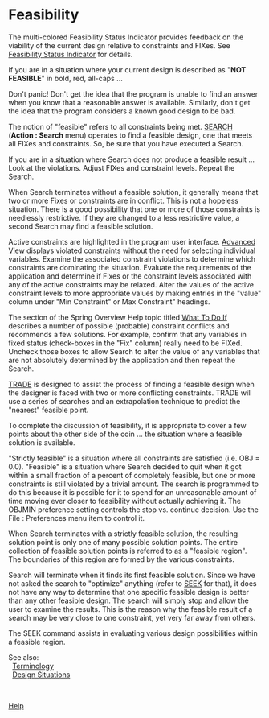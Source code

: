 # Feasibility

The multi-colored Feasibility Status Indicator provides 
feedback on the viability of the current design relative to constraints and FIXes. 
See [Feasibility Status Indicator](feasibilityIndicator.html) for details. 
 
 If you are in a situation where your current design is described as "<b>NOT FEASIBLE</b>" 
 in bold, red, all-caps ... 
 
 Don't panic! 
 Don't get the idea that the program is unable to find an 
 answer when you know that a reasonable answer is available. 
 Similarly, don't get the idea that the program considers a known good design to be bad. 
 
 The notion of "feasible" refers to all constraints being met. 
 [SEARCH](search.html) (<b>Action&nbsp;:&nbsp;Search</b> menu) operates to find a feasible design, 
 one that meets all FIXes and constraints. 
 So, be sure that you have executed a Search. 
 
 If you are in a situation where Search does not produce a feasible result ... 
 Look at the violations. 
 Adjust FIXes and constraint levels. 
 Repeat the Search. 

 When Search terminates without a feasible solution, it generally means that 
 two or more Fixes or constraints are in conflict. 
 This is not a hopeless situation. 
 There is a good possibility that one or more of those constraints is 
 needlessly restrictive.  If they are changed to a less restrictive value, a 
 second Search may find a feasible solution. 

 Active constraints are highlighted in the program user interface. 
 [Advanced View](/docs/Help/menus.html#ViewAdvanced) displays violated constraints 
 without the need for selecting individual variables. 
 Examine the associated constraint violations to determine 
 which constraints are dominating the situation. 
 Evaluate the requirements of the application and determine if Fixes or the constraint 
 levels associated with any of the active constraints may be relaxed. 
 Alter the values of the active constraint levels to more appropriate values by making 
 entries in the "value" column under "Min Constraint" or Max Constraint" headings. 
 
 The section of the Spring Overview Help topic titled 
 [What To Do If](/docs/Help/SpringDesign/spring_oview.html#wtdi) describes a 
 number of possible  (probable) constraint conflicts and recommends a few solutions. 
 For example, confirm that any variables in fixed status 
 (check-boxes in the "Fix" column) 
 really need to be FIXed. 
 Uncheck those boxes to allow Search to alter the value of any variables 
 that are not absolutely determined by the application and then repeat the Search. 

 [TRADE](trade.html) is designed to assist the process of finding a feasible 
 design when the designer is faced with two or more conflicting constraints. 
 TRADE will use a series of searches and an extrapolation technique to predict 
 the "nearest" feasible point. 

 To complete the discussion of feasibility, it is appropriate to cover a few 
 points about the other side of the coin ...  the situation where a feasible 
 solution is available. 

 "Strictly feasible" is a situation where all constraints are satisfied (i.e.  OBJ = 0.0). 
 "Feasible" is a situation where Search decided to quit when 
 it got within a small fraction of a percent of completely feasible, 
 but one or more constraints is still violated by a trivial  amount. 
 The search is programmed to do this because it is possible 
 for it to spend for an unreasonable amount of time moving ever closer 
 to feasibility  without actually achieving it. 
 The OBJMIN preference setting controls the stop  vs. continue decision. 
 Use the File : Preferences menu item to control it. 

 When Search terminates with a strictly feasible solution, 
 the resulting solution point is only one of many possible solution points. 
 The entire collection of feasible solution points is referred to as a "feasible region". 
 The boundaries of this region are formed by the various  constraints.

 Search will terminate when it finds its first feasible solution. 
 Since  we have not asked the search to "optimize" anything (refer to [SEEK](seek.html) 
 for that), it does not have any way to determine that one specific feasible 
 design is better than any other feasible design. 
 The search will simply stop and allow the user to examine the results. 
 This is the reason why the  feasible result of a search may be very close to one constraint, 
 yet very  far away from others. 

 The SEEK command assists in evaluating various 
 design possibilities within a feasible region. 

See also:   
 &nbsp; [Terminology](terminology.html)   
 &nbsp; [Design Situations](designSituations.html)   

&nbsp; 

 [Help](/docs/Help) 
 